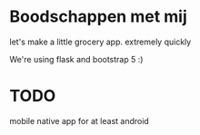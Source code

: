 # Boodschappen met mij
let's make a little grocery app. extremely quickly

We're using flask and bootstrap 5 :)

# TODO
mobile native app for at least android
